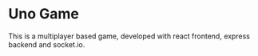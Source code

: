 # Uno Game
This is a multiplayer based game, developed with react frontend, express backend and socket.io. 
